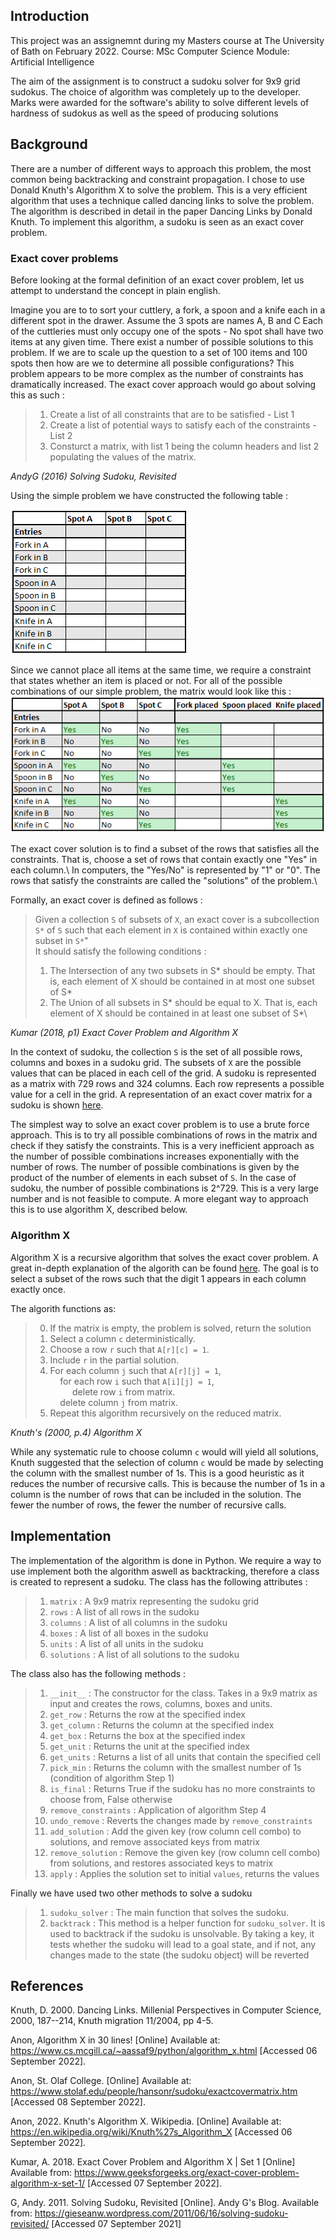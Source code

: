 ## Introduction

This project was an assignemnt during my Masters course at The University of Bath on February 2022.
Course: MSc Computer Science Module: Artificial Intelligence

The aim of the assignment is to construct a sudoku solver for 9x9 grid sudokus. The choice of algorithm was completely up to the developer.
Marks were awarded for the software's ability to solve different levels of hardness of sudokus as well as the speed of producing solutions

## Background

There are a number of different ways to approach this problem, the most common being backtracking and constraint propagation. I chose to use Donald Knuth's Algorithm X to solve the problem. This is a very efficient algorithm that uses a technique called dancing links to solve the problem. The algorithm is described in detail in the paper Dancing Links by Donald Knuth. To implement this algorithm, a sudoku is seen as an exact cover problem. 

### Exact cover problems

Before looking at the formal definition of an exact cover problem, let us attempt to understand the concept in plain english.

Imagine you are to to sort your cuttlery, a fork, a spoon and a knife each in a different spot in the drawer. Assume the 3 spots are names A, B and C
Each of the cuttleries must only occupy one of the spots - No spot shall have two items at any given time. There exist a number of possible solutions to this problem.
If we are to scale up the question to a set of 100 items and 100 spots then how are we to determine all possible configurations? This problem appears to be more complex as the number of
constraints has dramatically increased. The exact cover approach would go about solving this as such :
>1. Create a list of all constraints that are to be satisfied - List 1
>2. Create a list of potential ways to satisfy each of the constraints - List 2
>3. Consturct a matrix, with list 1 being the column headers and list 2 populating the values of the matrix.

_AndyG (2016) Solving Sudoku, Revisited_

Using the simple problem we have constructed the following table :

![alt text](images/EmptyTable.png)

Since we cannot place all items at the same time, we require a constraint that states whether an item is placed or not. For all of the possible combinations of our simple problem, the matrix would look like this :\
![alt text](images/FullTable.png)

The exact cover solution is to find a subset of the rows that satisfies all the constraints. That is, choose a set of rows that contain exactly one "Yes" in each column.\ In computers, the "Yes/No" is represented by "1" or "0". The rows that satisfy the constraints are called the "solutions" of the problem.\



Formally, an exact cover is defined as follows :
>Given a collection `S` of subsets of `X`, an exact cover is a subcollection `S*` of `S` such that each element in `X` is contained within exactly one subset in `S*`"\
It should satisfy the following conditions : 
>1) The Intersection of any two subsets in S* should be empty. That is, each element of X should be contained in at most one subset of S*
>2) The Union of all subsets in S* should be equal to X. That is, each element of X should be contained in at least one subset of S*\


_Kumar (2018, p1) Exact Cover Problem and Algorithm X_

In the context of sudoku, the collection `S` is the set of all possible rows, columns and boxes in a sudoku grid. The subsets of `X` are the possible values that can be placed in each cell of the grid. A sudoku is represented as a matrix with 729 rows and 324 columns. Each row represents a possible value for a cell in the grid. A representation of an exact cover matrix for a sudoku is shown [here](https://www.stolaf.edu/people/hansonr/sudoku/exactcovermatrix.htm).

The simplest way to solve an exact cover problem is to use a brute force approach. This is to try all possible combinations of rows in the matrix and check if they satisfy the constraints. This is a very inefficient approach as the number of possible combinations increases exponentially with the number of rows. The number of possible combinations is given by the product of the number of elements in each subset of `S`. In the case of sudoku, the number of possible combinations is 2^729. This is a very large number and is not feasible to compute. A more elegant way to approach this is to use algorithm X, described below.

### Algorithm X

Algorithm X is a recursive algorithm that solves the exact cover problem. A great in-depth explanation of the algorith can be found [here](https://en.wikipedia.org/wiki/Knuth%27s_Algorithm_X). The goal is to select a subset of the rows such that the digit 1 appears in each column exactly once.

The algorith functions as:

>0) If the matrix is empty, the problem is solved, return the solution
>1) Select a column `c` deterministically.
>2) Choose a row `r` such that `A[r][c] = 1`.
>3) Include `r` in the partial solution.
>4) For each column `j` such that `A[r][j] = 1`, \
  &nbsp;&nbsp;&nbsp;&nbsp;for each row `i` such that `A[i][j] = 1`, \
  &nbsp;&nbsp;&nbsp;&nbsp;&nbsp;&nbsp;&nbsp;&nbsp;&nbsp;delete row `i` from matrix. \
  &nbsp;&nbsp;&nbsp;&nbsp;delete column `j` from matrix.
>5) Repeat this algorithm recursively on the reduced matrix.

_Knuth's (2000, p.4) Algorithm X_

While any systematic rule to choose column `c` would will yield all solutions, Knuth suggested that the selection of column `c` would be made by selecting the column with the smallest number of 1s. This is a good heuristic as it reduces the number of recursive calls. This is because the number of 1s in a column is the number of rows that can be included in the solution. The fewer the number of rows, the fewer the number of recursive calls.

## Implementation

The implementation of the algorithm is done in Python. We require a way to use implement both the algorithm aswell as backtracking, therefore a class is created to represent a sudoku. The class has the following attributes :
>1) `matrix` : A 9x9 matrix representing the sudoku grid
>2) `rows` : A list of all rows in the sudoku
>3) `columns` : A list of all columns in the sudoku
>4) `boxes` : A list of all boxes in the sudoku
>5) `units` : A list of all units in the sudoku
>6) `solutions` : A list of all solutions to the sudoku

The class also has the following methods :
>1) `__init__` : The constructor for the class. Takes in a 9x9 matrix as input and creates the rows, columns, boxes and units.
>2) `get_row` : Returns the row at the specified index
>3) `get_column` : Returns the column at the specified index
>4) `get_box` : Returns the box at the specified index
>5) `get_unit` : Returns the unit at the specified index
>6) `get_units` : Returns a list of all units that contain the specified cell
>7) `pick_min` : Returns the column with the smallest number of 1s (condition of algorithm Step 1)
>8) `is_final` : Returns True if the sudoku has no more constraints to choose from, False otherwise
>9) `remove_constraints` : Application of algorithm Step 4
>10) `undo_remove` : Reverts the changes made by `remove_constraints`
>11) `add_solution` :  Add the given key (row column cell combo) to solutions, and remove associated keys from matrix
>12) `remove_solution` : Remove the given key (row column cell combo) from solutions, and restores associated keys to matrix
>13) `apply` : Applies the solution set to initial `values`, returns the values

Finally we have used two other methods to solve a sudoku
>1) `sudoku_solver` : The main function that solves the sudoku.
>2) `backtrack` : This method is a helper function for `sudoku_solver`. It is used to backtrack if the sudoku is unsolvable. By taking a key, it tests whether the sudoku will lead to a goal state, and if not, any changes made to the state (the sudoku object) will be reverted




## References
Knuth, D. 2000. Dancing Links. Millenial Perspectives in Computer Science, 2000, 187--214, Knuth migration 11/2004, pp 4-5.

Anon, Algorithm X in 30 lines! [Online] Available at: https://www.cs.mcgill.ca/~aassaf9/python/algorithm_x.html [Accessed 06 September 2022]. 

Anon, St. Olaf College. [Online] Available at: https://www.stolaf.edu/people/hansonr/sudoku/exactcovermatrix.htm [Accessed 08 September 2022]. 

Anon, 2022. Knuth's Algorithm X. Wikipedia. [Online] Available at: https://en.wikipedia.org/wiki/Knuth%27s_Algorithm_X [Accessed 06 September 2022]. 

Kumar, A. 2018. Exact Cover Problem and Algorithm X | Set 1 [Online] Available from: https://www.geeksforgeeks.org/exact-cover-problem-algorithm-x-set-1/ [Accessed 07 September 2022].

G, Andy. 2011. Solving Sudoku, Revisited [Online]. Andy G's Blog. Available from: https://gieseanw.wordpress.com/2011/06/16/solving-sudoku-revisited/ [Accessed 07 September 2021]

